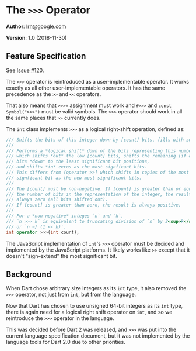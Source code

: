 # The `>>>` Operator

**Author**: [lrn@google.com](mailto:lrn@google.com)

**Version**: 1.0 (2018-11-30)

## Feature Specification

See [Issue #120](http://github.com/dart-lang/language/issues/120).

The `>>>` operator is reintroduced as a user-implementable operator.
It works exactly as all other user-implementable operators.
It has the same precedence as the `>>` and `<<` operators.

That also means that `>>>=` assignment must work 
and `#>>>` and `const Symbol(">>>")` must be valid symbols.
The `>>>` operator should work in all the same places that `>>` currently does.

The `int` class implements `>>>` as a logical right-shift operation,
defined as:
```dart
/// Shifts the bits of this integer down by [count] bits, fills with zeros.
///
/// Performs a *logical shift* down of the bits representing this number,
/// which shifts *out* the low [count] bits, shifts the remaining (if any)
/// bits *down* to the least significant bit positions,
/// and shifts *in* zeros as the most signficant bits.
/// This differs from [operator >>] which shifts in copies of the most
/// signficant bit as the new most significant bits.
///
/// The [count] must be non-negative. If [count] is greater than or equal to
/// the number of bits in the representation of the integer, the result is
/// always zero (all bits shifted out).
/// If [count] is greater than zero, the result is always positive.
///
/// For a *non-negative* integes `n` and `k`,
/// `n >>> k` is equivalent to truncating division of `n` by 2<sup>k</sup>,
/// or `n ~/ (1 << k)`.
int operator >>>(int count);
```

The JavaScript implementation of `int`'s `>>>` operator must be decided 
and implemented by the JavaScript platforms. It likely works like `>>`
except that it doesn't "sign-extend" the most significant bit.

## Background

When Dart chose arbitrary size integers as its `int` type, it also removed
the `>>>` operator, not just from `int`, but from the language.

Now that Dart has chosen to use unsigned 64-bit integers as its `int` type,
there is again need for a logical right shift operator on `int`,
and so we reintroduce the `>>>` operator in the language.

This was decided before Dart 2 was released, and `>>>` was put into the
current language specification document, but it was not implemented by
the language tools for Dart 2.0 due to other priorities.
